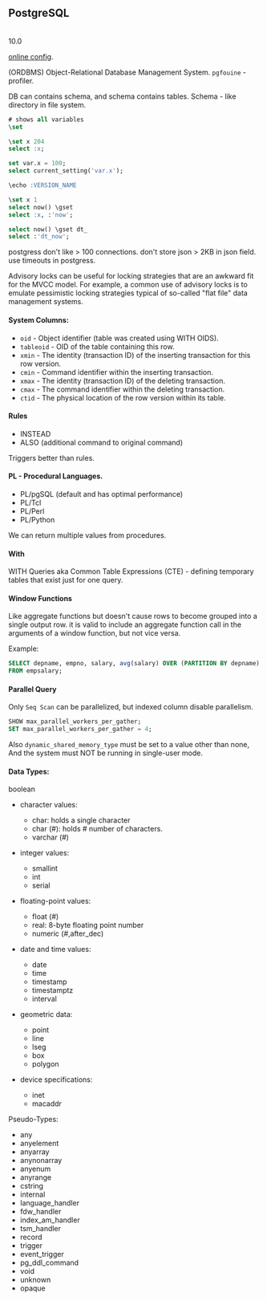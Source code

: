 PostgreSQL
-
<br>10.0

[online config](http://pgtune.leopard.in.ua/).

(ORDBMS) Object-Relational Database Management System.
`pgfouine` - profiler.

DB can contains schema, and schema contains tables.
Schema - like directory in file system.

````sql
# shows all variables
\set

\set x 204
select :x;

set var.x = 100;
select current_setting('var.x');

\echo :VERSION_NAME

\set x 1
select now() \gset
select :x, :'now';

select now() \gset dt_
select :'dt_now';
````

postgress don't like > 100 connections.
don't store json > 2KB in json field.
use timeouts in postgress.

Advisory locks can be useful for locking strategies that are an awkward fit
for the MVCC model. For example, a common use of advisory locks
is to emulate pessimistic locking strategies typical of so-called "flat file"
data management systems.

#### System Columns:

* `oid` - Object identifier (table was created using WITH OIDS).
* `tableoid` - OID of the table containing this row.
* `xmin` - The identity (transaction ID) of the inserting transaction for this row version.
* `cmin` - Command identifier within the inserting transaction.
* `xmax` - The identity (transaction ID) of the deleting transaction.
* `cmax` - The command identifier within the deleting transaction.
* `ctid` - The physical location of the row version within its table.

#### Rules

* INSTEAD
* ALSO (additional command to original command)

Triggers better than rules.

#### PL - Procedural Languages.

* PL/pgSQL (default and has optimal performance)
* PL/Tcl
* PL/Perl
* PL/Python

We can return multiple values from procedures.

#### With

WITH Queries aka Common Table Expressions (CTE) -
defining temporary tables that exist just for one query.

#### Window Functions

Like aggregate functions but doesn't cause rows to become grouped into a single output row.
it is valid to include an aggregate function call in the arguments of a window function,
but not vice versa.

Example:
````sql
SELECT depname, empno, salary, avg(salary) OVER (PARTITION BY depname)
FROM empsalary;
````

#### Parallel Query

Only `Seq Scan` can be parallelized,
but indexed column disable parallelism.

````sql
SHOW max_parallel_workers_per_gather;
SET max_parallel_workers_per_gather = 4;
````

Also `dynamic_shared_memory_type` must be set to a value other than none,
And the system must NOT be running in single-user mode.

#### Data Types:

boolean

* character values:
  * char: holds a single character
  * char (#): holds # number of characters.
  * varchar (#)

* integer values:
  * smallint
  * int
  * serial

* floating-point values:
  * float (#)
  * real: 8-byte floating point number
  * numeric (#,after_dec)

* date and time values:
  * date
  * time
  * timestamp
  * timestamptz
  * interval

* geometric data:
  * point
  * line
  * lseg
  * box
  * polygon

* device specifications:
  * inet
  * macaddr

Pseudo-Types:

* any
* anyelement
* anyarray
* anynonarray
* anyenum
* anyrange
* cstring
* internal
* language_handler
* fdw_handler
* index_am_handler
* tsm_handler
* record
* trigger
* event_trigger
* pg_ddl_command
* void
* unknown
* opaque
